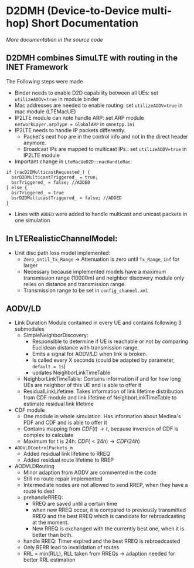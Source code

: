 # D2DMH (Device-to-Device multi-hop) Short Documentation
*More documentation in the source code*

## D2DMH combines SimuLTE with routing in the INET Framework
The Following steps were made
- Binder needs to enable D2D capability between all UEs: set `utilizeAODV=true` in module binder
- Mac addresses are needed to enable routing: set `utilizeAODV=true` in mac module (LTEMacUE)
- IP2LTE module can note handle ARP: set ARP module `networkLayer.arpType = GlobalARP` in `omnetpp.ini`
- IP2LTE needs to handle IP packets differently.
  - Packet's next hop are in the control info and not in the direct header anymore.
  - Broadcast IPs are mapped to multicast IPs.: set `utilizeAODV=true` in IP2LTE module
- Important change in `LteMacUeD2D::macHandleRac`:
```
if (racD2DMulticastRequested_) {
  bsrD2DMulticastTriggered_ = true;
  bsrTriggered_ = false; //ADDED
} else {
  bsrTriggered_ = true
  bsrD2DMulticastTriggered_ = false; //ADDED
}
```
- Lines with `ADDED` were added to handle multicast and unicast packets in one simulation

## In LTERealisticChannelModel:
- Unit disc path loss model implemented:
  - `Zero_Until_Tx_Range` &rarr; Attenuation is zero until `Tx_Range`, `inf` for larger
  - Necessary because implemented models have a maximum transmission range (10000m) and neighbor discovery module only relies on distance and transmission range.
  - Transmission range to be set in `config_channel.xml`

## AODV/LD
- Link Duration Module contained in every UE and contains following 3 submodules
  - SimpleNeighborDiscovery:
    - Responsible to determine if UE is reachable or not by comparing Euclidean distance with transmission range.
    - Emits a signal for AODV/LD when link is broken.
    - Is called every X seconds (could be adapted by parameter, `default = 1s`)
    - updates NeighborLinkTimeTable
  - NeighborLinkTimeTable: Contains information if and for how long UEs are neighbor of this UE and is able to offer it
  - ResidualLinkLifetime: Takes information of link lifetime distribution from CDF module and link lifetime of NeighborLinkTimeTable to estimate residual link lifetime
- CDF module
  - One module in whole simulation. Has information about Medina's PDF and CDF and is able to offer it
  - Contains mapping from $CDF(t) \to t$, because inversion of CDF is complex to calculate
  - Maximum for t is 24h: $CDF(\lt 24h) \to CDF(24h)$
- `AODVLDControlPackets_m`
  - Added residual link lifetime to RREQ
  - Added residual route lifetime to RREP
- AODVLDRouting
  - Minor adaption from AODV are commented in the code
  - Still no route repair implemented
  - Intermediate nodes are not allowed to send RREP, when they have a route to dest
  - prehandleRREQ:
    - RREQ are saved until a certain time
    - when new RREQ occur, it is compared to previously transmitted RREQ and the best RREQ which is candidate for rebroadcasting at the moment.
    - New RREQ is exchanged with the currently best one, when it is better than both.
  - handle RREQ: Timer expired and the best RREQ is rebroadcasted
  - Only RERR lead to invalidation of routes
  - RRL = min(RLL), RLL taken from RREQs &rarr; adaption needed for better RRL estimation

